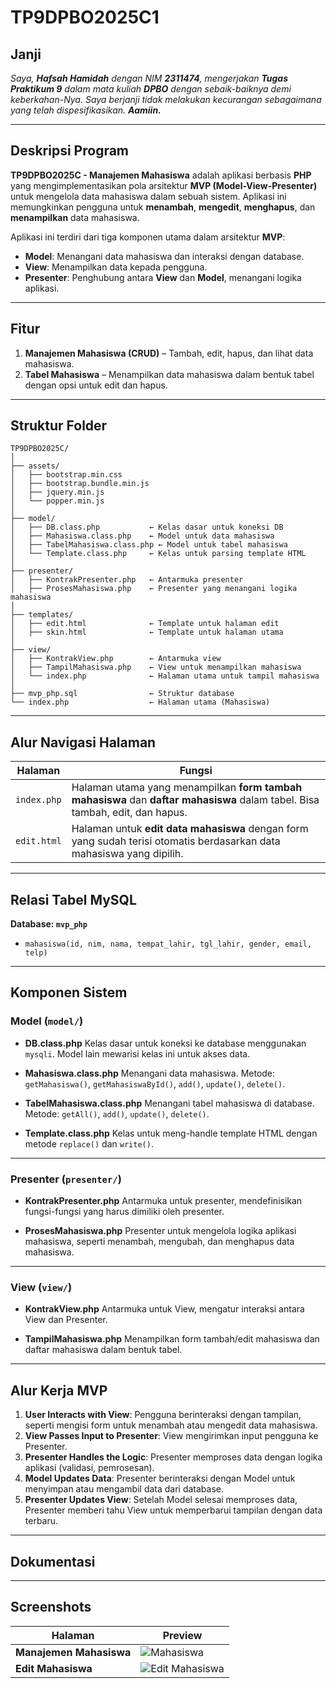 # TP9DPBO2025C1

## Janji

*Saya, **Hafsah Hamidah** dengan NIM **2311474**, mengerjakan **Tugas Praktikum 9** dalam mata kuliah **DPBO** dengan sebaik-baiknya demi keberkahan-Nya.
Saya berjanji tidak melakukan kecurangan sebagaimana yang telah dispesifikasikan. **Aamiin.***

---

## Deskripsi Program

**TP9DPBO2025C - Manajemen Mahasiswa** adalah aplikasi berbasis **PHP** yang mengimplementasikan pola arsitektur **MVP (Model-View-Presenter)** untuk mengelola data mahasiswa dalam sebuah sistem. Aplikasi ini memungkinkan pengguna untuk **menambah**, **mengedit**, **menghapus**, dan **menampilkan** data mahasiswa.

Aplikasi ini terdiri dari tiga komponen utama dalam arsitektur **MVP**:

* **Model**: Menangani data mahasiswa dan interaksi dengan database.
* **View**: Menampilkan data kepada pengguna.
* **Presenter**: Penghubung antara **View** dan **Model**, menangani logika aplikasi.

---

## Fitur

1. **Manajemen Mahasiswa (CRUD)** – Tambah, edit, hapus, dan lihat data mahasiswa.
2. **Tabel Mahasiswa** – Menampilkan data mahasiswa dalam bentuk tabel dengan opsi untuk edit dan hapus.

---

## Struktur Folder

```
TP9DPBO2025C/
│
├── assets/
│   ├── bootstrap.min.css
│   ├── bootstrap.bundle.min.js
│   ├── jquery.min.js
│   └── popper.min.js
│
├── model/
│   ├── DB.class.php           ← Kelas dasar untuk koneksi DB
│   ├── Mahasiswa.class.php    ← Model untuk data mahasiswa
│   ├── TabelMahasiswa.class.php ← Model untuk tabel mahasiswa
│   └── Template.class.php     ← Kelas untuk parsing template HTML
│
├── presenter/
│   ├── KontrakPresenter.php   ← Antarmuka presenter
│   ├── ProsesMahasiswa.php    ← Presenter yang menangani logika mahasiswa
│
├── templates/
│   ├── edit.html              ← Template untuk halaman edit
│   ├── skin.html              ← Template untuk halaman utama
│
├── view/
│   ├── KontrakView.php        ← Antarmuka view
│   ├── TampilMahasiswa.php    ← View untuk menampilkan mahasiswa
│   └── index.php              ← Halaman utama untuk tampil mahasiswa
│
├── mvp_php.sql                ← Struktur database
└── index.php                  ← Halaman utama (Mahasiswa)
```

---

## Alur Navigasi Halaman

| Halaman     | Fungsi                                                                                                                       |
| ----------- | ---------------------------------------------------------------------------------------------------------------------------- |
| `index.php` | Halaman utama yang menampilkan **form tambah mahasiswa** dan **daftar mahasiswa** dalam tabel. Bisa tambah, edit, dan hapus. |
| `edit.html` | Halaman untuk **edit data mahasiswa** dengan form yang sudah terisi otomatis berdasarkan data mahasiswa yang dipilih.        |

---

## Relasi Tabel MySQL

**Database: `mvp_php`**

* `mahasiswa(id, nim, nama, tempat_lahir, tgl_lahir, gender, email, telp)`

---

## Komponen Sistem

### Model (`model/`)

* **DB.class.php**
  Kelas dasar untuk koneksi ke database menggunakan `mysqli`. Model lain mewarisi kelas ini untuk akses data.

* **Mahasiswa.class.php**
  Menangani data mahasiswa.
  Metode: `getMahasiswa()`, `getMahasiswaById()`, `add()`, `update()`, `delete()`.

* **TabelMahasiswa.class.php**
  Menangani tabel mahasiswa di database.
  Metode: `getAll()`, `add()`, `update()`, `delete()`.

* **Template.class.php**
  Kelas untuk meng-handle template HTML dengan metode `replace()` dan `write()`.

---

### Presenter (`presenter/`)

* **KontrakPresenter.php**
  Antarmuka untuk presenter, mendefinisikan fungsi-fungsi yang harus dimiliki oleh presenter.

* **ProsesMahasiswa.php**
  Presenter untuk mengelola logika aplikasi mahasiswa, seperti menambah, mengubah, dan menghapus data mahasiswa.

---

### View (`view/`)

* **KontrakView\.php**
  Antarmuka untuk View, mengatur interaksi antara View dan Presenter.

* **TampilMahasiswa.php**
  Menampilkan form tambah/edit mahasiswa dan daftar mahasiswa dalam bentuk tabel.

---

## Alur Kerja MVP

1. **User Interacts with View**: Pengguna berinteraksi dengan tampilan, seperti mengisi form untuk menambah atau mengedit data mahasiswa.
2. **View Passes Input to Presenter**: View mengirimkan input pengguna ke Presenter.
3. **Presenter Handles the Logic**: Presenter memproses data dengan logika aplikasi (validasi, pemrosesan).
4. **Model Updates Data**: Presenter berinteraksi dengan Model untuk menyimpan atau mengambil data dari database.
5. **Presenter Updates View**: Setelah Model selesai memproses data, Presenter memberi tahu View untuk memperbarui tampilan dengan data terbaru.

---

## Dokumentasi


---

## Screenshots

| Halaman                 | Preview                                          |
| ----------------------- | ------------------------------------------------ |
| **Manajemen Mahasiswa** | ![Mahasiswa](Screenshot/ManagementMahasiswa.png) |
| **Edit Mahasiswa**      | ![Edit Mahasiswa](Screenshot/EditMahasiswa.png)  |


